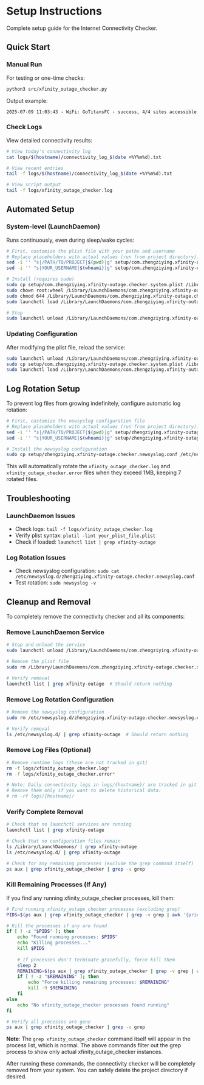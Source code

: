 # Setup Instructions

Complete setup guide for the Internet Connectivity Checker.

## Quick Start

### Manual Run

For testing or one-time checks:

```bash
python3 src/xfinity_outage_checker.py
```

Output example:
```
2025-07-09 11:03:43 - WiFi: GoTitansFC - success, 4/4 sites accessible
```

### Check Logs

View detailed connectivity results:

```bash
# View today's connectivity log
cat logs/$(hostname)/connectivity_log_$(date +%Y%m%d).txt

# View recent entries
tail -f logs/$(hostname)/connectivity_log_$(date +%Y%m%d).txt

# View script output
tail -f logs/xfinity_outage_checker.log
```


## Automated Setup

### System-level (LaunchDaemon)
Runs continuously, even during sleep/wake cycles:

```bash
# First, customize the plist file with your paths and username
# Replace placeholders with actual values (run from project directory):
sed -i '' "s|/PATH/TO/PROJECT|$(pwd)|g" setup/com.zhengziying.xfinity-outage.checker.system.plist
sed -i '' "s|YOUR_USERNAME|$(whoami)|g" setup/com.zhengziying.xfinity-outage.checker.system.plist

# Install (requires sudo)
sudo cp setup/com.zhengziying.xfinity-outage.checker.system.plist /Library/LaunchDaemons/
sudo chown root:wheel /Library/LaunchDaemons/com.zhengziying.xfinity-outage.checker.system.plist
sudo chmod 644 /Library/LaunchDaemons/com.zhengziying.xfinity-outage.checker.system.plist
sudo launchctl load /Library/LaunchDaemons/com.zhengziying.xfinity-outage.checker.system.plist

# Stop
sudo launchctl unload /Library/LaunchDaemons/com.zhengziying.xfinity-outage.checker.system.plist
```

### Updating Configuration

After modifying the plist file, reload the service:

```bash
sudo launchctl unload /Library/LaunchDaemons/com.zhengziying.xfinity-outage.checker.system.plist
sudo cp setup/com.zhengziying.xfinity-outage.checker.system.plist /Library/LaunchDaemons/
sudo launchctl load /Library/LaunchDaemons/com.zhengziying.xfinity-outage.checker.system.plist
```

## Log Rotation Setup

To prevent log files from growing indefinitely, configure automatic log rotation:

```bash
# First, customize the newsyslog configuration file
# Replace placeholders with actual values (run from project directory):
sed -i '' "s|/PATH/TO/PROJECT|$(pwd)|g" setup/zhengziying.xfinity-outage.checker.newsyslog.conf
sed -i '' "s|YOUR_USERNAME|$(whoami)|g" setup/zhengziying.xfinity-outage.checker.newsyslog.conf

# Install the newsyslog configuration
sudo cp setup/zhengziying.xfinity-outage.checker.newsyslog.conf /etc/newsyslog.d/
```

This will automatically rotate the `xfinity_outage_checker.log` and `xfinity_outage_checker.error` files when they exceed 1MB, keeping 7 rotated files.


## Troubleshooting

### LaunchDaemon Issues
- Check logs: `tail -f logs/xfinity_outage_checker.log`
- Verify plist syntax: `plutil -lint your_plist_file.plist`
- Check if loaded: `launchctl list | grep xfinity-outage`


### Log Rotation Issues
- Check newsyslog configuration: `sudo cat /etc/newsyslog.d/zhengziying.xfinity-outage.checker.newsyslog.conf`
- Test rotation: `sudo newsyslog -v`


## Cleanup and Removal

To completely remove the connectivity checker and all its components:

### Remove LaunchDaemon Service

```bash
# Stop and unload the service
sudo launchctl unload /Library/LaunchDaemons/com.zhengziying.xfinity-outage.checker.system.plist

# Remove the plist file
sudo rm /Library/LaunchDaemons/com.zhengziying.xfinity-outage.checker.system.plist

# Verify removal
launchctl list | grep xfinity-outage  # Should return nothing
```

### Remove Log Rotation Configuration

```bash
# Remove the newsyslog configuration
sudo rm /etc/newsyslog.d/zhengziying.xfinity-outage.checker.newsyslog.conf

# Verify removal
ls /etc/newsyslog.d/ | grep xfinity-outage  # Should return nothing
```

### Remove Log Files (Optional)

```bash
# Remove runtime logs (these are not tracked in git)
rm -f logs/xfinity_outage_checker.log*
rm -f logs/xfinity_outage_checker.error*

# Note: Daily connectivity logs in logs/{hostname}/ are tracked in git
# Remove them only if you want to delete historical data:
# rm -rf logs/{hostname}/
```

### Verify Complete Removal

```bash
# Check that no launchctl services are running
launchctl list | grep xfinity-outage

# Check that no configuration files remain
ls /Library/LaunchDaemons/ | grep xfinity-outage
ls /etc/newsyslog.d/ | grep xfinity-outage

# Check for any remaining processes (exclude the grep command itself)
ps aux | grep xfinity_outage_checker | grep -v grep
```

### Kill Remaining Processes (If Any)

If you find any running xfinity_outage_checker processes, kill them:

```bash
# Find running xfinity_outage_checker processes (excluding grep)
PIDS=$(ps aux | grep xfinity_outage_checker | grep -v grep | awk '{print $2}')

# Kill the processes if any are found
if [ ! -z "$PIDS" ]; then
    echo "Found running processes: $PIDS"
    echo "Killing processes..."
    kill $PIDS
    
    # If processes don't terminate gracefully, force kill them
    sleep 2
    REMAINING=$(ps aux | grep xfinity_outage_checker | grep -v grep | awk '{print $2}')
    if [ ! -z "$REMAINING" ]; then
        echo "Force killing remaining processes: $REMAINING"
        kill -9 $REMAINING
    fi
else
    echo "No xfinity_outage_checker processes found running"
fi

# Verify all processes are gone
ps aux | grep xfinity_outage_checker | grep -v grep
```

**Note**: The `grep xfinity_outage_checker` command itself will appear in the process list, which is normal. The above commands filter out the grep process to show only actual xfinity_outage_checker instances.

After running these commands, the connectivity checker will be completely removed from your system. You can safely delete the project directory if desired.

